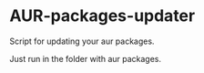 # AUR-packages-updater
Script for updating your aur packages.

Just run in the folder with aur packages.
